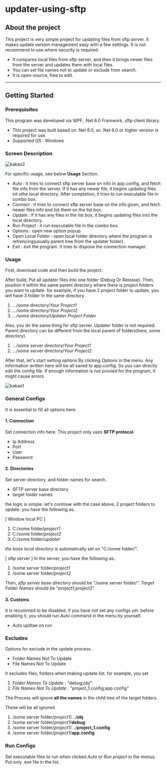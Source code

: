 # updater-using-sftp

## About the project

This project is very simple project for updating files from sftp server.
It makes update version management easy with a few settings.
It is not recommend to use where security is required.

+ It compares local files from sftp server, and then it brings newer files from the server and updates them with local files.
+ You can set file names not to update or exclude from search.
+ It is open-source, free to edit.

---
## Getting Started

### Prerequisites

This program was developed via WPF, .Net 6.0 Framwork, sftp client library.

+ This project was built based on .Net 6.0, so .Net 6.0 or higher version is required for use.
+ Supported OS : Windows

### Screen Description

![kakao2](https://user-images.githubusercontent.com/92710478/162603839-c111c55d-633e-4706-bc52-7889fc8204d9.png)

For specific usage, see below __Usage__ Section.

+ Auto : it tries to connect sftp server base on info in app.config, and fetch file info from the server. If it has any newer file, it begins updating files int othe local directory. After completion, it tries to run executable file in combo box.
+ Connect : it tries to connect sftp server base on the info given, and fetch newer files info and list them on the list box.
+ Update : if it has any files in the list box, it begins updating files into the local directory.
+ Run Project : it run executable file in the combo box.
+ Options : open new option popup.
+ Open Local Folder : open local folder directory where the program is refrencing(usually parent tree from the updater folder).
+ Exit : exit the program. It tries to dispose the connection manager.

### Usage

First, download code and then build the project.

After build, Put all updater files into one folder (Debug Or Release). 
Then, position it within the same parent directory where there is project folders you want to update.
for example, if you have 2 project folder to update, you will have 3 folder in the same directory.

1. .../some directory/_Your Project1_
2. .../some directory/_Your Project2_
3. .../some directory/_Updater Project Folder_

Also, you do the same thing for sftp server. 
Updater folder is not required. Parent directory can be different from the local parent of folders(here, _some directory_).

1. .../some server directory/_Your Project1_
2. .../some server directory/_Your Project2_

After that, let's start setting options By clicking _Options_ in the menu.
Any information written here will be all saved to app.config. So you can directly edit the config file.
If enough information is not provied for the program, It might cause errors.

![kakao1](https://user-images.githubusercontent.com/92710478/162604573-f848165d-754a-47a0-a6b8-c3ae364c375a.png)

### General Configs

It is essential to fill all options here. 

#### 1. Connection
Set connection info here. This project only uses __SFTP protocol__

+ Ip Address
+ Port 
+ User
+ Password

#### 2. Directories
Set server directory, and folder names for search. 

+ SFTP server base directory
+ target folder names

the logic is simple. let's continue with the case above, 2 project folders to update.
you have the following as.. 

[ Window local PC ] 
1. C:/some folder/_project1_
2. C:/some folder/_project2_
3. C:/some folder/_updater_

_the base local directory_ is automatically set on "C:/some folder/".

[ sftp server ]
In the server, you have the following as..

1. /some server folder/_project1_
2. /some server folder/_project2_

Then, _sftp server base directory_ should be "/some server folder/".
_Target Folder Names_ should be "project1;project2"

#### 3. Customs
It is recommed to be disabled, if you have not set any configs yet.
before enabling it, you should run _Auto_ command in the menu by yourself.

+ Auto updtae on run

### Excludes
Options for exclude in the update process.

+ Folder Names Not To Update
+ File Names Not To Update

It excludes files, folders when making update list.
for example, you set
1. _Folder Names To Update_ : "debug;obj"
2. _File Names Not To Update_ : "project_1.config;app.config"

The Process will ignore __all the names__ in the child tree of the target folders.

These will be all ignored.
1. /some server folder/_project1_/.../__obj__
2. /some server folder/_project1_/__debug__
3. /some server folder/_project1_/.../__project_1.config__
4. /some server folder/_project1_/__app.config__

### Run Configs
Set executable files to run when clicked _Auto_ or _Run project_ in the menus.
Put only .exe file in the list.















